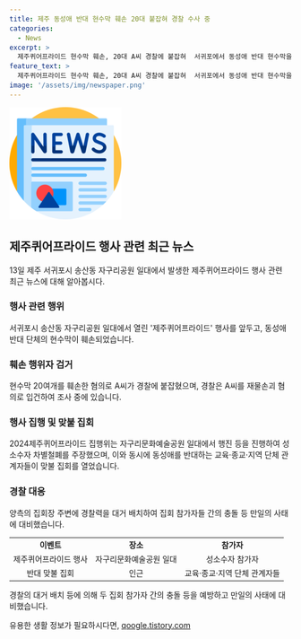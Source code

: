 ```yaml
---
title: 제주 동성애 반대 현수막 훼손 20대 붙잡혀 경찰 수사 중
categories:
  - News
excerpt: >
  제주퀴어프라이드 현수막 훼손, 20대 A씨 경찰에 붙잡혀  서귀포에서 동성애 반대 현수막을 훼손한 20대 A씨가 경찰에 검거됐다. A씨는 제주퀴어프라이드 행사를 앞두고 현수막을 훼손한 혐의를 받고 있다. 경찰은 A씨를 재물손괴 혐의로 입건해 조사 중이며, 행사 주변에는 충돌에 대비하기 위해 경찰이 대거 배치됐다.
feature_text: >
  제주퀴어프라이드 현수막 훼손, 20대 A씨 경찰에 붙잡혀  서귀포에서 동성애 반대 현수막을 훼손한 20대 A씨가 경찰에 검거됐다. A씨는 제주퀴어프라이드 행사를 앞두고 현수막을 훼손한 혐의를 받고 있다. 경찰은 A씨를 재물손괴 혐의로 입건해 조사 중이며, 행사 주변에는 충돌에 대비하기 위해 경찰이 대거 배치됐다.
image: '/assets/img/newspaper.png'
---
```


<p><img src="/assets/img/newspaper.png" alt="kimp 속보" /></p>

<h2 data-ke-size="size26">제주퀴어프라이드 행사 관련 최근 뉴스</h2>

<p data-ke-size="size16">13일 제주 서귀포시 송산동 자구리공원 일대에서 발생한 제주퀴어프라이드 행사 관련 최근 뉴스에 대해 알아봅시다.</p>

<h3>행사 관련 행위</h3>

<p data-ke-size="size16">서귀포시 송산동 자구리공원 일대에서 열린 '제주퀴어프라이드' 행사를 앞두고, 동성애 반대 단체의 현수막이 훼손되었습니다.</p>

<h3>훼손 행위자 검거</h3>

<p data-ke-size="size16">현수막 20여개를 훼손한 혐의로 A씨가 경찰에 붙잡혔으며, 경찰은 A씨를 재물손괴 혐의로 입건하여 조사 중에 있습니다.</p>

<h3>행사 집행 및 맞불 집회</h3>

<p data-ke-size="size16">2024제주퀴어프라이드 집행위는 자구리문화예술공원 일대에서 행진 등을 진행하여 성소수자 차별철폐를 주장했으며, 이와 동시에 동성애를 반대하는 교육·종교·지역 단체 관계자들이 맞불 집회를 열었습니다.</p>

<h3>경찰 대응</h3>

<p data-ke-size="size16">양측의 집회장 주변에 경찰력을 대거 배치하여 집회 참가자들 간의 충돌 등 만일의 사태에 대비했습니다.</p>

<table>
  <tr>
    <td style="text-align: center; height: 17px;"><b>이벤트</b></td>
    <td style="text-align: center; height: 17px;"><b>장소</b></td>
    <td style="text-align: center; height: 17px;"><b>참가자</b></td>
  </tr>
  <tr>
    <td style="text-align: center; height: 17px;">제주퀴어프라이드 행사</td>
    <td style="text-align: center; height: 17px;">자구리문화예술공원 일대</td>
    <td style="text-align: center; height: 17px;">성소수자 참가자</td>
  </tr>
  <tr>
    <td style="text-align: center; height: 17px;">반대 맞불 집회</td>
    <td style="text-align: center; height: 17px;">인근</td>
    <td style="text-align: center; height: 17px;">교육·종교·지역 단체 관계자들</td>
  </tr>
</table>

<p data-ke-size="size16">경찰의 대거 배치 등에 의해 두 집회 참가자 간의 충돌 등을 예방하고 만일의 사태에 대비했습니다.</p>
유용한 생활 정보가 필요하시다면, <a href="https://qoogle.tistory.com" rel="dofollow">qoogle.tistory.com</a>


